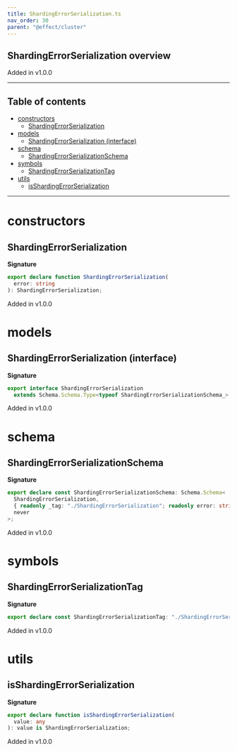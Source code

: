 ```yaml
---
title: ShardingErrorSerialization.ts
nav_order: 30
parent: "@effect/cluster"
---
```


## ShardingErrorSerialization overview

Added in v1.0.0

---

<h2 class="text-delta">Table of contents</h2>

- [constructors](#constructors)
  - [ShardingErrorSerialization](#shardingerrorserialization)
- [models](#models)
  - [ShardingErrorSerialization (interface)](#shardingerrorserialization-interface)
- [schema](#schema)
  - [ShardingErrorSerializationSchema](#shardingerrorserializationschema)
- [symbols](#symbols)
  - [ShardingErrorSerializationTag](#shardingerrorserializationtag)
- [utils](#utils)
  - [isShardingErrorSerialization](#isshardingerrorserialization)

---

# constructors

## ShardingErrorSerialization

**Signature**

```ts
export declare function ShardingErrorSerialization(
  error: string
): ShardingErrorSerialization;
```

Added in v1.0.0

# models

## ShardingErrorSerialization (interface)

**Signature**

```ts
export interface ShardingErrorSerialization
  extends Schema.Schema.Type<typeof ShardingErrorSerializationSchema_> {}
```

Added in v1.0.0

# schema

## ShardingErrorSerializationSchema

**Signature**

```ts
export declare const ShardingErrorSerializationSchema: Schema.Schema<
  ShardingErrorSerialization,
  { readonly _tag: "./ShardingErrorSerialization"; readonly error: string },
  never
>;
```

Added in v1.0.0

# symbols

## ShardingErrorSerializationTag

**Signature**

```ts
export declare const ShardingErrorSerializationTag: "./ShardingErrorSerialization";
```

Added in v1.0.0

# utils

## isShardingErrorSerialization

**Signature**

```ts
export declare function isShardingErrorSerialization(
  value: any
): value is ShardingErrorSerialization;
```

Added in v1.0.0
